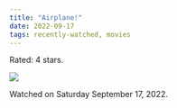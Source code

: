 ```yaml
---
title: "Airplane!"
date: 2022-09-17
tags: recently-watched, movies
---
```

Rated: 4 stars.

 <p><img src="https://a.ltrbxd.com/resized/film-poster/5/1/3/3/9/51339-airplane--0-600-0-900-crop.jpg?v=a8e9ea3a39"/></p> <p>Watched on Saturday September 17, 2022.</p>